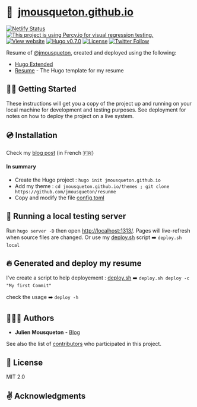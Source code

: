 # 🏡&nbsp; [jmousqueton.github.io](https://cv.jmousqueton.github.io/)

[![Netlify Status](https://img.shields.io/netlify/c9d7352c-8658-4ea3-a239-3be8e2f9dd16)](https://app.netlify.com/sites/dazzling-turing-e7944b/deploys)
[![This project is using Percy.io for visual regression testing.](https://percy.io/static/images/percy-badge.svg)](https://percy.io/JMousqueton/jmousqueton.github.io)
[![View website](https://img.shields.io/badge/open%20site-jmousqueton.github.io-green)](https://jmousqueton.github.io/)
[![Hugo v0.7.0](https://img.shields.io/badge/hugo-v0.7.0-orange)](https://github.com/gohugoio/hugo)
[![License](https://img.shields.io/github/license/jmousqueton/jmousqueton.github.io?color=red)](LICENSE.md)
[![Twitter Follow](https://img.shields.io/twitter/follow/jmousqueton?label=Follow&style=social)](https://twitter.com/intent/user?screen_name=jmousqueton)

Resume of [@jmousqueton](https://github.com/jmousqueton), created and deployed using the following:

- [Hugo Extended](https://github.com/gohugoio/hugo)
- [Resume](https://github.com/jmousqueton/resume) - The Hugo template for my resume


## 👍🏻 Getting Started

These instructions will get you a copy of the project up and running on your local machine for development and testing purposes. See deployment for notes on how to deploy the project on a live system.

## :cd:  Installation

Check my [blog post](https://www.julienmousqueton.fr/comment-creer-son-cv-sur-github/) (in French :fr:)

#### In summary
- Create the Hugo project : `hugo init jmousqueton.github.io`
- Add my theme : `cd jmousqueton.github.io/themes ; git clone https://github.com/jmousqueton/resunme`
- Copy and modify the file [config.toml](.conf/config.toml)

## :rocket:  Running a local testing server

Run `hugo server -D` then open [http://localhost:1313/](http://localhost:1313/). Pages will live-refresh when source files are changed.
Or use my [deploy.sh](.tools/deploy.sh) script ➡️ `deploy.sh local`

## 🔥 Generated and deploy my resume

I've create a script to help deployement : [deploy.sh](.tools/deploy.sh)  ➡️ `deploy.sh deploy -c "My first Commit"`

check the usage ➡️ `deploy -h`

## 🙎🏻‍♂️ Authors

* **Julien Mousqueton** - [Blog](https://www.julienmousqueton.fr)

See also the list of [contributors](https://github.com/JMousqueton/jmousqueton.github.io/contributors) who participated in this project.


## 📜 License

MIT 2.0

## :v: Acknowledgments

